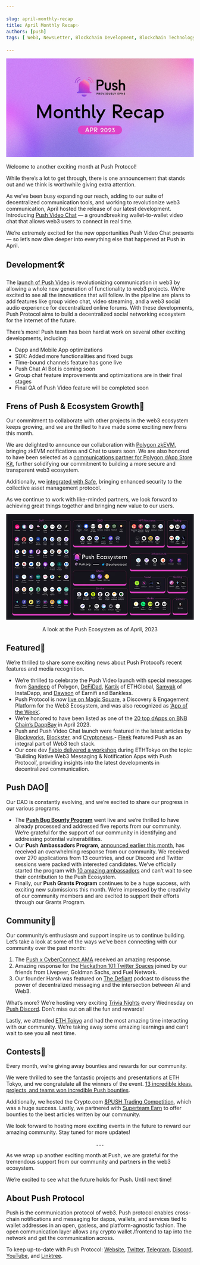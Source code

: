 ```yaml
---

slug: april-monthly-recap
title: April Monthly Recap✨
authors: [push]
tags: [ Web3, NewsLetter, Blockchain Development, Blockchain Technology]

---
```


![Docusaurus Image](./cover-image.webp)

Welcome to another exciting month at Push Protocol!

While there’s a lot to get through, there is one announcement that stands out and we think is worthwhile giving extra attention.

As we’ve been busy expanding our reach, adding to our suite of decentralized communication tools, and working to revolutionize web3 communication, April hosted the release of our latest development. Introducing [Push Video Chat](https://twitter.com/pushprotocol/status/1646483829287182339) — a groundbreaking wallet-to-wallet video chat that allows web3 users to connect in real time.

We’re extremely excited for the new opportunities Push Video Chat presents — so let’s now dive deeper into everything else that happened at Push in April.

## Development🛠️

The [launch of Push Video](https://medium.com/push-protocol/push-launches-wallet-to-wallet-video-chat-3240f3c6bf8) is revolutionizing communication in web3 by allowing a whole new generation of functionality to web3 projects. We’re excited to see all the innovations that will follow. In the pipeline are plans to add features like group video chat, video streaming, and a web3 social audio experience for decentralized online forums. With these developments, Push Protocol aims to build a decentralized social networking ecosystem for the internet of the future.

There’s more! Push team has been hard at work on several other exciting developments, including:

- Dapp and Mobile App optimizations
- SDK: Added more functionalities and fixed bugs
- Time-bound channels feature has gone live
- Push Chat AI Bot is coming soon
- Group chat feature improvements and optimizations are in their final stages
- Final QA of Push Video feature will be completed soon

## Frens of Push & Ecosystem Growth🌱

Our commitment to collaborate with other projects in the web3 ecosystem keeps growing, and we are thrilled to have made some exciting new frens this month.

We are delighted to announce our collaboration with [Polygon zkEVM](https://twitter.com/pushprotocol/status/1640396503029104640?s=20), bringing zkEVM notifications and Chat to users soon. We are also honored to have been selected as a [communications partner for Polygon dApp Store Kit](https://twitter.com/pushprotocol/status/1646621032420196353), further solidifying our commitment to building a more secure and transparent web3 ecosystem.

Additionally, we [integrated with Safe](https://twitter.com/pushprotocol/status/1646182889632018432), bringing enhanced security to the collective asset management protocol.

As we continue to work with like-minded partners, we look forward to achieving great things together and bringing new value to our users.

![Ecosystem](./image-1.webp)
<center>A look at the Push Ecosystem as of April, 2023</center>

## Featured📰

We’re thrilled to share some exciting news about Push Protocol’s recent features and media recognition.

- We’re thrilled to celebrate the Push Video launch with special messages from [Sandeep](https://twitter.com/pushprotocol/status/1648390010444324871?s=20) of Polygon, [DeFiDad](https://twitter.com/pushprotocol/status/1649095591060815892?s=20), [Kartik](https://twitter.com/pushprotocol/status/1648733201618042898?s=20) of ETHGlobal, [Samyak](https://twitter.com/pushprotocol/status/1649820359280017409?s=20) of InstaDapp, and [Dawson](https://twitter.com/pushprotocol/status/1649442872486182912?s=20) of Earnifi and Bankless.
- Push Protocol is now [live on Magic Square](https://twitter.com/pushprotocol/status/1641771423411699717?s=20), a Discovery & Engagement Platform for the Web3 Ecosystem, and was also recognized as [‘App of the Week’](https://twitter.com/pushprotocol/status/1647869769138184193?s=20).
- We’re honored to have been listed as one of the [20 top dApps on BNB Chain’s DappBay](https://twitter.com/pushprotocol/status/1646911286603554817?s=20) in April 2023.
- Push and Push Video Chat launch were featured in the latest articles by [Blockworks](https://twitter.com/pushprotocol/status/1646936356554194946?s=20), [Blockster](https://twitter.com/pushprotocol/status/1647268544063721473?s=20), and [Cryptonews](https://twitter.com/pushprotocol/status/1647630940108206080?s=20).- [Fleek](https://twitter.com/pushprotocol/status/1649004992227954688?s=20) featured Push as an integral part of Web3 tech stack.
- Our core dev [Fabio delivered a workshop](https://twitter.com/ETHGlobal/status/1646823876880416769?s=20) during ETHTokyo on the topic: ‘Building Native Web3 Messaging & Notification Apps with Push Protocol’, providing insights into the latest developments in decentralized communication.

## Push DAO🤝

Our DAO is constantly evolving, and we’re excited to share our progress in our various programs.

- The <a href="https://twitter.com/Push_DAO/status/1640749633746993167"><b>Push Bug Bounty Program</b></a> went live and we’re thrilled to have already processed and addressed five reports from our community. We’re grateful for the support of our community in identifying and addressing potential vulnerabilities.
- Our <b>Push Ambassadors Program</b>, [announced earlier this month](https://twitter.com/pushprotocol/status/1641425465192660997), has received an overwhelming response from our community. We received over 270 applications from 13 countries, and our Discord and Twitter sessions were packed with interested candidates. We’ve officially started the program with [10 amazing ambassadors](https://twitter.com/pushprotocol/status/1653066991928852480) and can’t wait to see their contribution to the Push Ecosystem.
- Finally, our <b>Push Grants Program</b> continues to be a huge success, with exciting new submissions this month. We’re impressed by the creativity of our community members and are excited to support their efforts through our Grants Program.

## Community💜

Our community’s enthusiasm and support inspire us to continue building. Let’s take a look at some of the ways we’ve been connecting with our community over the past month:

1. The [Push x CyberConnect AMA](https://twitter.com/pushprotocol/status/1641800699049570306?s=20) received an amazing response.
2. Amazing response for the [Hackathon 101 Twitter Spaces](https://twitter.com/pushprotocol/status/1643218238573035523?s=20) joined by our friends from Livepeer, Goldman Sachs, and Fuel Network.
3. Our founder Harsh was featured on [The Defiant](https://twitter.com/DefiantNews/status/1646377694018568198) podcast to discuss the power of decentralized messaging and the intersection between AI and Web3.

What’s more? We’re hosting very exciting [Trivia Nights](https://twitter.com/pushprotocol/status/1648310413006610432?s=20) every Wednesday on [Push Discord](https://discord.com/invite/pushprotocol). Don’t miss out on all the fun and rewards!

Lastly, we attended [ETH Tokyo](https://twitter.com/pushprotocol/status/1646830660001341440) and had the most amazing time interacting with our community. We’re taking away some amazing learnings and can’t wait to see you all next time.

## Contests💸

Every month, we’re giving away bounties and rewards for our community.

We were thrilled to see the fantastic projects and presentations at ETH Tokyo, and we congratulate all the winners of the event. [13 incredible ideas, projects, and teams won incredible Push bounties](https://twitter.com/pushprotocol/status/1648661237998182400?s=20).

Additionally, we hosted the Crypto.com [$PUSH Trading Competition](https://twitter.com/cryptocom/status/1646133273893175297), which was a huge success. Lastly, we partnered with [Superteam Earn](https://twitter.com/pushprotocol/status/1648276918045745152?s=20) to offer bounties to the best articles written by our community.

We look forward to hosting more exciting events in the future to reward our amazing community. Stay tuned for more updates!

<center><b>.   .   .</b></center>

As we wrap up another exciting month at Push, we are grateful for the tremendous support from our community and partners in the web3 ecosystem.

We’re excited to see what the future holds for Push. Until next time!

## About Push Protocol

Push is the communication protocol of web3. Push protocol enables cross-chain notifications and messaging for dapps, wallets, and services tied to wallet addresses in an open, gasless, and platform-agnostic fashion. The open communication layer allows any crypto wallet /frontend to tap into the network and get the communication across.

To keep up-to-date with Push Protocol: [Website](https://push.org/), [Twitter](https://twitter.com/pushprotocol), [Telegram](https://t.me/epnsproject), [Discord](https://discord.gg/pushprotocol), [YouTube](https://www.youtube.com/c/EthereumPushNotificationService), and [Linktree](https://linktr.ee/pushprotocol).